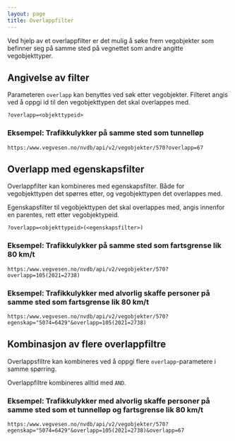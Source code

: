 ```yaml
---
layout: page
title: Overlappfilter
---
```


Ved hjelp av et overlappfilter er det mulig å søke frem vegobjekter som befinner seg på samme sted på vegnettet som andre angitte vegobjekttyper.

## Angivelse av filter

Parameteren `overlapp` kan benyttes ved søk etter vegobjekter. Filteret angis ved å oppgi id til den vegobjekttypen det skal overlappes med.

```
?overlapp=<objekttypeid>
```


### Eksempel: Trafikkulykker på samme sted som tunnelløp

```
https:/www.vegvesen.no/nvdb/api/v2/vegobjekter/570?overlapp=67
```


## Overlapp med egenskapsfilter

Overlappfilter kan kombineres med egenskapsfilter. Både for vegobjekttypen det spørres etter, og vegobjekttypen det overlappes med.

Egenskapsfilter til vegobjekttypen det skal overlappes med, angis innenfor en parentes, rett etter vegobjektypeid.

```
?overlapp=<objekttypeid>(<egenskapsfilter>)
```


### Eksempel: Trafikkulykker på samme sted som fartsgrense lik 80 km/t

```
https:/www.vegvesen.no/nvdb/api/v2/vegobjekter/570?overlapp=105(2021=2738)
```


### Eksempel: Trafikkulykker med alvorlig skaffe personer på samme sted som fartsgrense lik 80 km/t

```
https:/www.vegvesen.no/nvdb/api/v2/vegobjekter/570?egenskap="5074=6429"&overlapp=105(2021=2738)
```


## Kombinasjon av flere overlappfiltre

Overlappsfiltre kan kombineres ved å oppgi flere `overlapp`-parametere i samme spørring.

Overlappfiltre kombineres alltid med `AND`.

### Eksempel: Trafikkulykker med alvorlig skaffe personer på samme sted som et tunnelløp og fartsgrense lik 80 km/t

```
https:/www.vegvesen.no/nvdb/api/v2/vegobjekter/570?egenskap="5074=6429"&overlapp=105(2021=2738)&overlapp=67
```

